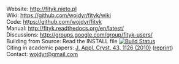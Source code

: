 
Website:      http://fityk.nieto.pl  
Wiki:         https://github.com/wojdyr/fityk/wiki  
Code:         https://github.com/wojdyr/fityk  
Manual:       http://fityk.readthedocs.org/en/latest/  
Discussions:  http://groups.google.com/group/fityk-users/  
Building from Source: Read the INSTALL file
[![Build Status](https://travis-ci.org/wojdyr/fityk.svg?branch=master)](https://travis-ci.org/wojdyr/fityk)  
Citing in academic papers: [J. Appl. Cryst. 43, 1126 (2010)](http://dx.doi.org/10.1107/S0021889810030499) ([reprint](http://wojdyr.github.io/fityk-JAC-10-reprint.pdf))  
Contact: wojdyr@gmail.com  
